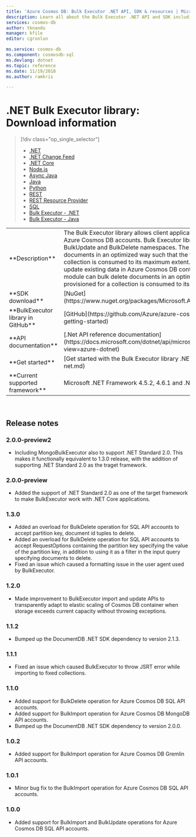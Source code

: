 ```yaml
---
title: 'Azure Cosmos DB: Bulk Executor .NET API, SDK & resources | Microsoft Docs'
description: Learn all about the Bulk Executor .NET API and SDK including release dates, retirement dates, and changes made between each version of the Azure Cosmos DB Bulk Executor .NET SDK.
services: cosmos-db
author: tknandu
manager: kfile
editor: cgronlun

ms.service: cosmos-db
ms.component: cosmosdb-sql
ms.devlang: dotnet
ms.topic: reference
ms.date: 11/19/2018
ms.author: ramkris

---
```


# .NET Bulk Executor library: Download information 

> [!div class="op_single_selector"]
> * [.NET](sql-api-sdk-dotnet.md)
> * [.NET Change Feed](sql-api-sdk-dotnet-changefeed.md)
> * [.NET Core](sql-api-sdk-dotnet-core.md)
> * [Node.js](sql-api-sdk-node.md)
> * [Async Java](sql-api-sdk-async-java.md)
> * [Java](sql-api-sdk-java.md)
> * [Python](sql-api-sdk-python.md)
> * [REST](https://docs.microsoft.com/rest/api/cosmos-db/)
> * [REST Resource Provider](https://docs.microsoft.com/rest/api/cosmos-db-resource-provider/)
> * [SQL](https://msdn.microsoft.com/library/azure/dn782250.aspx)
> * [Bulk Executor - .NET](sql-api-sdk-bulk-executor-dot-net.md)
> * [Bulk Executor - Java](sql-api-sdk-bulk-executor-java.md)

<table>

<tr><td>**Description**</td><td>The Bulk Executor library allows client applications to perform bulk operations in Azure Cosmos DB accounts. Bulk Executor library provides BulkImport, BulkUpdate and BulkDelete namespaces. The BulkImport module can bulk ingest documents in an optimized way such that the throughput provisioned for a collection is consumed to its maximum extent. The BulkUpdate module can bulk update existing data in Azure Cosmos DB containers as patches. The BulkDelete module can bulk delete documents in an optimized way such that the throughput provisioned for a collection is consumed to its maximum extent.</td></tr>

<tr><td>**SDK download**</td><td>[NuGet](https://www.nuget.org/packages/Microsoft.Azure.CosmosDB.BulkExecutor/)</td></tr>

<tr><td>**BulkExecutor library in GitHub**</td><td>[GitHub](https://github.com/Azure/azure-cosmosdb-bulkexecutor-dotnet-getting-started)</td></tr>

<tr><td>**API documentation**</td><td>[.Net API reference documentation](https://docs.microsoft.com/dotnet/api/microsoft.azure.cosmosdb.bulkexecutor?view=azure-dotnet)</td></tr>

<tr><td>**Get started**</td><td>[Get started with the Bulk Executor library .NET SDK](bulk-executor-dot-net.md)</td></tr>

<tr><td>**Current supported framework**</td><td>Microsoft .NET Framework 4.5.2, 4.6.1 and .NET Standard 2.0 </td></tr>
</table></br>

## Release notes

### <a name="2.0.0-preview2"/>2.0.0-preview2

* Including MongoBulkExecutor also to support .NET Standard 2.0. This makes it functionally equivalent to 1.3.0 release, with the addition of supporting .NET Standard 2.0 as the traget framework.

### <a name="2.0.0-preview"/>2.0.0-preview

* Added the support of .NET Standard 2.0 as one of the target framework to make BulkExecutor work with .NET Core applications.

### <a name="1.3.0"/>1.3.0

* Added an overload for BulkDelete operation for SQL API accounts to accept partition key, document id tuples to delete.
* Added an overload for BulkDelete operation for SQL API accounts to accept RequestOptions containing the partition key specifying the value of the partition key, in addition to using it as a filter in the input query specifying documents to delete.
* Fixed an issue which caused a formatting issue in the user agent used by BulkExecutor.

### <a name="1.2.0"/>1.2.0

* Made improvement to BulkExecutor import and update APIs to transparently adapt to elastic scaling of Cosmos DB container when storage exceeds current capacity without throwing exceptions.

### <a name="1.1.2"/>1.1.2

* Bumped up the DocumentDB .NET SDK dependency to version 2.1.3.

### <a name="1.1.1"/>1.1.1

* Fixed an issue which caused BulkExecutor to throw JSRT error while importing to fixed collections.

### <a name="1.1.0"/>1.1.0

* Added support for BulkDelete operation for Azure Cosmos DB SQL API accounts.
* Added support for BulkImport operation for Azure Cosmos DB MongoDB API accounts.
* Bumped up the DocumentDB .NET SDK dependency to version 2.0.0. 

### <a name="1.0.2"/>1.0.2

* Added support for BulkImport operation for Azure Cosmos DB Gremlin API accounts.

### <a name="1.0.1"/>1.0.1

* Minor bug fix to the BulkImport operation for Azure Cosmos DB SQL API accounts.

### <a name="1.0.0"/>1.0.0

* Added support for BulkImport and BulkUpdate operations for Azure Cosmos DB SQL API accounts.
